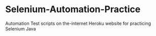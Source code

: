 # Selenium-Automation-Practice
Automation Test scripts on the-internet Heroku website for practicing Selenium Java

